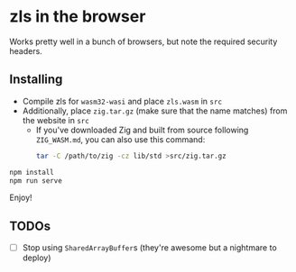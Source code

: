 # zls in the browser

Works pretty well in a bunch of browsers, but note the required security headers.

## Installing

* Compile zls for `wasm32-wasi` and place `zls.wasm` in `src`
* Additionally, place `zig.tar.gz` (make sure that the name matches) from the website in `src`
  * If you've downloaded Zig and built from source following `ZIG_WASM.md`, you can also use this command:
    ```bash
    tar -C /path/to/zig -cz lib/std >src/zig.tar.gz
    ```

```bash
npm install
npm run serve
```

Enjoy!

## TODOs

- [ ] Stop using `SharedArrayBuffer`s (they're awesome but a nightmare to deploy)
